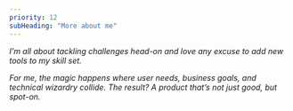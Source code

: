 ```yaml
---
priority: 12
subHeading: "More about me"
---
```


*I’m all about tackling challenges head-on and love any excuse to add new tools to my skill set.*

*For me, the magic happens where user needs, business goals, and technical wizardry collide. The result? A product that’s not just good, but spot-on.*